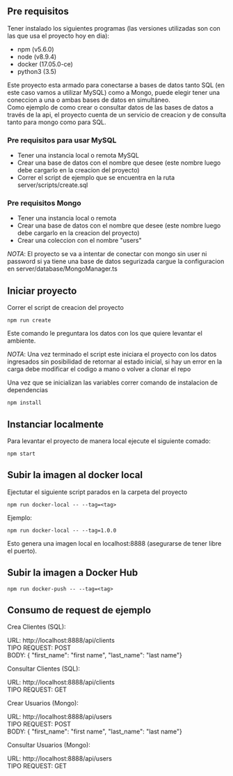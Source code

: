 
 
## Pre requisitos 

Tener instalado los siguientes programas (las versiones utilizadas son con las que usa el proyecto hoy en dia):
- npm (v5.6.0)
- node (v8.9.4)
- docker (17.05.0-ce)
- python3 (3.5)

Este proyecto esta armado para conectarse a bases de datos tanto SQL (en este caso vamos a utilizar MySQL) como a Mongo, puede elegir tener una coneccion a una o ambas bases de datos en simultáneo. <br />
Como ejemplo de como crear o consultar datos de las bases de datos a través de la api, el proyecto cuenta de un servicio de creacion y de consulta tanto para mongo como para SQL.

### Pre requisitos para usar MySQL

- Tener una instancia local o remota MySQL 
- Crear una base de datos con el nombre que desee (este nombre luego debe cargarlo en la creacion del proyecto)
- Correr el script de ejemplo que se encuentra en la ruta server/scripts/create.sql

### Pre requisitos Mongo
- Tener una instancia local o remota
- Crear una base de datos con el nombre que desee (este nombre luego debe cargarlo en la creacion del proyecto)
- Crear una coleccion con el nombre "users"

*NOTA*: El proyecto se va a intentar de conectar con mongo sin user ni password si ya tiene una base de datos segurizada cargue la configuracion en server/database/MongoManager.ts

## Iniciar proyecto

Correr el script de creacion del proyecto

	npm run create

Este comando le preguntara los datos con los que quiere levantar el ambiente. 

*NOTA*: Una vez terminado el script este iniciara el proyecto con los datos ingresados sin posibilidad de retornar al estado inicial, si hay un error en la carga debe modificar el codigo a mano o volver a clonar el repo 

Una vez que se inicializan las variables correr comando de instalacion de dependencias

	npm install
	
## Instanciar localmente

Para levantar el proyecto de manera local ejecute el siguiente comado:

	npm start

  
## Subir la imagen al docker local

Ejectutar el siguiente script parados en la carpeta del proyecto
 
	npm run docker-local -- --tag=<tag>

Ejemplo: 
		
	npm run docker-local -- --tag=1.0.0

Esto genera una imagen local en localhost:8888 (asegurarse de tener libre el puerto). 

## Subir la imagen a Docker Hub

	npm run docker-push -- --tag=<tag>
      
## Consumo de request de ejemplo 

Crea Clientes (SQL):

URL: http://localhost:8888/api/clients <br />
TIPO REQUEST: POST <br />
BODY: {	"first_name": "first name", "last_name": "last name"}

Consultar Clientes (SQL):

URL: http://localhost:8888/api/clients <br />
TIPO REQUEST: GET

Crear Usuarios (Mongo):

URL: http://localhost:8888/api/users <br />
TIPO REQUEST: POST <br />
BODY: {	"first_name": "first name", "last_name": "last name"} 

Consultar Usuarios (Mongo):

URL: http://localhost:8888/api/users <br />
TIPO REQUEST: GET
		
